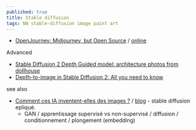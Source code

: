 ```yaml
---
published: true
title: Stable diffusion
tags: NN stable-diffusion image paint art
---
```

- [OpenJourney: Midjourney, but Open Source](https://news.ycombinator.com/item?id=34522311) / [online](https://replicate.com/prompthero/openjourney)

Advanced
- [ Stable Diffusion 2 Depth Guided model: architecture photos from dollhouse](https://news.ycombinator.com/item?id=34076077)
- [Depth-to-image in Stable Diffusion 2: All you need to know](https://stable-diffusion-art.com/depth-to-image/)

see also
- [Comment ces IA inventent-elles des images ?](https://www.youtube.com/watch?v=tdelUss-5hY) / [blog](https://scienceetonnante.com/2023/01/13/stable-diffusion/) - stable diffusion epliqué.
	- GAN / apprentissage supervisé vs non-supervisé / diffusion / conditionnement / plongement (embedding)